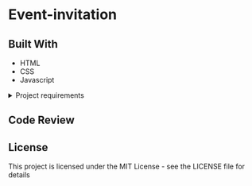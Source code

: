 # Event-invitation

## Built With

- HTML
- CSS
- Javascript

<details><summary>Project requirements</summary>

- A unique landing page that follows the same graphic manner of the chosen company.

- The website needs to be responsive and built mobile-first and follow the accessibility standard WCAG (https://a11yproject.com/checklist/).

- It must contain at least five animations, one of which is an in-animation when the page is first displayed.

- It should have a CTA where visitors can sign up via a form to the event. This form only needs to be shown visually.

- The landing page should be personalized via a link that can be sent out with query parameters. Suggestions for at least two ways to personify the site via the link such as name, country, pictures, occupational group, etc.

- The website should be built statically through HTML, CSS, and JavaScript.

- From day one, the website should be pushed up to a public repository on GitHub.

- The website should upload to a hosting service such as. Netlify, Vercel or GitHub Pages.

- The website should be optimized and have as high a score as possible on https://web.dev/ (optimize images, CSS and JS, tips are to use construction tools such as Parcel).

- Each group must submit a review of another group the day before the presentation. Code reviews must be submitted with a pull request.
</details>

## Code Review

## License

This project is licensed under the MIT License - see the LICENSE file for details
